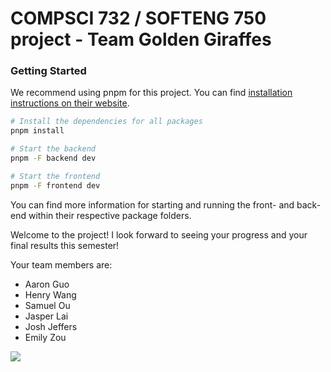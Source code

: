 # COMPSCI 732 / SOFTENG 750 project - Team Golden Giraffes

### Getting Started

We recommend using pnpm for this project. You can find [installation instructions on their website](https://pnpm.io/installation).

```bash
# Install the dependencies for all packages
pnpm install

# Start the backend
pnpm -F backend dev

# Start the frontend
pnpm -F frontend dev
```

You can find more information for starting and running the front- and back-end within their respective package folders.


Welcome to the project! I look forward to seeing your progress and your final results this semester!

Your team members are:
- Aaron Guo
- Henry Wang
- Samuel Ou
- Jasper Lai
- Josh Jeffers
- Emily Zou

![](./group-image/Golden%20Giraffes.webp)
